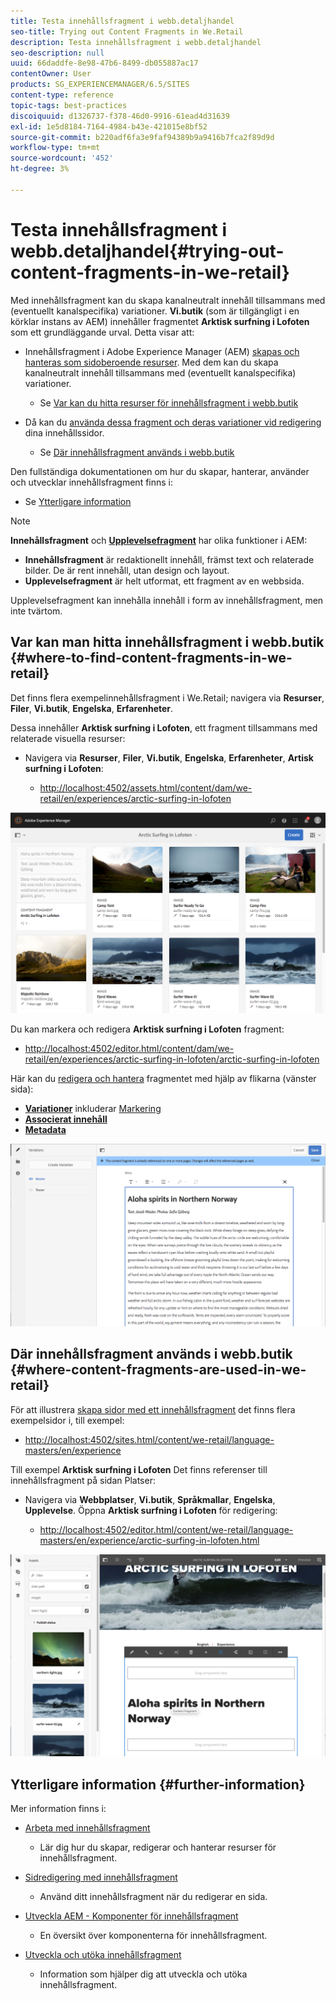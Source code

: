 ```yaml
---
title: Testa innehållsfragment i webb.detaljhandel
seo-title: Trying out Content Fragments in We.Retail
description: Testa innehållsfragment i webb.detaljhandel
seo-description: null
uuid: 66daddfe-8e98-47b6-8499-db055887ac17
contentOwner: User
products: SG_EXPERIENCEMANAGER/6.5/SITES
content-type: reference
topic-tags: best-practices
discoiquuid: d1326737-f378-46d0-9916-61ead4d31639
exl-id: 1e5d8184-7164-4984-b43e-421015e8bf52
source-git-commit: b220adf6fa3e9faf94389b9a9416b7fca2f89d9d
workflow-type: tm+mt
source-wordcount: '452'
ht-degree: 3%

---
```


# Testa innehållsfragment i webb.detaljhandel{#trying-out-content-fragments-in-we-retail}

Med innehållsfragment kan du skapa kanalneutralt innehåll tillsammans med (eventuellt kanalspecifika) variationer. **Vi.butik** (som är tillgängligt i en körklar instans av AEM) innehåller fragmentet **Arktisk surfning i Lofoten** som ett grundläggande urval. Detta visar att:

* Innehållsfragment i Adobe Experience Manager (AEM) [skapas och hanteras som sidoberoende resurser](/help/assets/content-fragments/content-fragments.md). Med dem kan du skapa kanalneutralt innehåll tillsammans med (eventuellt kanalspecifika) variationer.

   * Se [Var kan du hitta resurser för innehållsfragment i webb.butik](#where-to-find-content-fragments-in-we-retail)

* Då kan du [använda dessa fragment och deras variationer vid redigering](/help/sites-authoring/content-fragments.md) dina innehållssidor.

   * Se [Där innehållsfragment används i webb.butik](#where-content-fragments-are-used-in-we-retail)

Den fullständiga dokumentationen om hur du skapar, hanterar, använder och utvecklar innehållsfragment finns i:

* Se [Ytterligare information](#further-information)

>[!NOTE]
>
>**Innehållsfragment** och **[Upplevelsefragment](/help/sites-authoring/experience-fragments.md)** har olika funktioner i AEM:
>
>* **Innehållsfragment** är redaktionellt innehåll, främst text och relaterade bilder. De är rent innehåll, utan design och layout.
>* **Upplevelsefragment** är helt utformat, ett fragment av en webbsida.
>
>Upplevelsefragment kan innehålla innehåll i form av innehållsfragment, men inte tvärtom.

## Var kan man hitta innehållsfragment i webb.butik {#where-to-find-content-fragments-in-we-retail}

Det finns flera exempelinnehållsfragment i We.Retail; navigera via **Resurser**, **Filer**, **Vi.butik**, **Engelska**, **Erfarenheter**.

Dessa innehåller **Arktisk surfning i Lofoten**, ett fragment tillsammans med relaterade visuella resurser:

* Navigera via **Resurser**, **Filer**, **Vi.butik**, **Engelska**, **Erfarenheter**, **Artisk surfning i Lofoten**:

   * [http://localhost:4502/assets.html/content/dam/we-retail/en/experiences/arctic-surfing-in-lofoten](http://localhost:4502/assets.html/content/dam/we-retail/en/experiences/arctic-surfing-in-lofoten)

![cf-44](assets/cf-44.png)

Du kan markera och redigera **Arktisk surfning i Lofoten** fragment:

* [http://localhost:4502/editor.html/content/dam/we-retail/en/experiences/arctic-surfing-in-lofoten/arctic-surfing-in-lofoten](http://localhost:4502/editor.html/content/dam/we-retail/en/experiences/arctic-surfing-in-lofoten/arctic-surfing-in-lofoten)

Här kan du [redigera och hantera](/help/assets/content-fragments/content-fragments.md) fragmentet med hjälp av flikarna (vänster sida):

<!--![](do-not-localize/cf-45-aa.png) ![](do-not-localize/cf-45-a.png) ASSET does not exist-->

* **[Variationer](/help/assets/content-fragments/content-fragments-variations.md)** inkluderar [Markering](/help/assets/content-fragments/content-fragments-markdown.md)
* **[Associerat innehåll](/help/assets/content-fragments/content-fragments-assoc-content.md)**
* **[Metadata](/help/assets/content-fragments/content-fragments-metadata.md)**

![cf-46](assets/cf-46.png)

## Där innehållsfragment används i webb.butik {#where-content-fragments-are-used-in-we-retail}

För att illustrera [skapa sidor med ett innehållsfragment](/help/sites-authoring/content-fragments.md) det finns flera exempelsidor i, till exempel:

* [http://localhost:4502/sites.html/content/we-retail/language-masters/en/experience](http://localhost:4502/sites.html/content/we-retail/language-masters/en/experience)

Till exempel **Arktisk surfning i Lofoten** Det finns referenser till innehållsfragment på sidan Platser:

* Navigera via **Webbplatser**, **Vi.butik**, **Språkmallar**, **Engelska**, **Upplevelse**. Öppna **Arktisk surfning i Lofoten** för redigering:

   * [http://localhost:4502/editor.html/content/we-retail/language-masters/en/experience/arctic-surfing-in-lofoten.html](http://localhost:4502/editor.html/content/we-retail/language-masters/en/experience/arctic-surfing-in-lofoten.html)

![cf-53](assets/cf-53.png)

## Ytterligare information {#further-information}

Mer information finns i:

* [Arbeta med innehållsfragment](/help/assets/content-fragments/content-fragments.md)

   * Lär dig hur du skapar, redigerar och hanterar resurser för innehållsfragment.

* [Sidredigering med innehållsfragment](/help/sites-authoring/content-fragments.md)

   * Använd ditt innehållsfragment när du redigerar en sida.

* [Utveckla AEM - Komponenter för innehållsfragment](/help/sites-developing/components-content-fragments.md)

   * En översikt över komponenterna för innehållsfragment.

* [Utveckla och utöka innehållsfragment](/help/sites-developing/customizing-content-fragments.md)

   * Information som hjälper dig att utveckla och utöka innehållsfragment.
